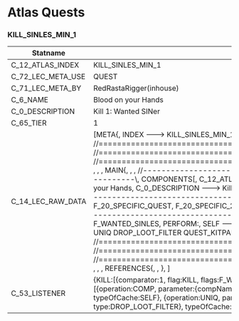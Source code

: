 

# Atlas Quests





### KILL_SINLES_MIN_1
| Statname | Value | 
|  --  |  --  | 
| C_12_ATLAS_INDEX | KILL_SINLES_MIN_1 | 
| C_72_LEC_META_USE | QUEST | 
| C_71_LEC_META_BY | RedRastaRigger(inhouse) | 
| C_6_NAME | Blood on your Hands | 
| C_0_DESCRIPTION | Kill 1: Wanted SINer | 
| C_65_TIER | 1 | 
| C_14_LEC_RAW_DATA | [META{,   INDEX ---> KILL_SINLES_MIN_1,   USE   ---> QUEST,   BY    ---> RedRastaRigger(inhouse), }, , , , //==============================================================================\\, //==============================================================================\\, //==============================================================================\\, , , , MAIN{, , , //------------------------------------------------------------------------------\\,   COMPONENTS[,     C_12_ATLAS_INDEX ---> KILL_SINLES_MIN_1,     C_6_NAME ---> Blood on your Hands,     C_0_DESCRIPTION ---> Kill 1: Wanted SINer,     C_65_TIER ---> 1, ,   ], , , //------------------------------------------------------------------------------\\,   FLAGS[,     F_18_QUEST,     F_20_SPECIFIC_QUEST,     F_20_SPECIFIC_2_MEAT,   ], , , //------------------------------------------------------------------------------\\,   LISTENER[,     KILL:,       MIN 1 ---> FLAG HAS F_WANTED_SINLES,     PERFORM:,       SELF ---> COMP C_9_CREDITS_ACCOUNT INCREMENT 100,       SELF ---> UNIQ DROP_LOOT_FILTER QUEST_KITPART_CORE,   ], }, , , , //==============================================================================\\, //==============================================================================\\, //==============================================================================\\, , , , REFERENCES{, , }, ] | 
| C_53_LISTENER | {KILL:[{comparator:1, flag:KILL, flags:F_WANTED_SINLES, operation:FLAG, operator:MIN}], PERFORM:[{operation:COMP, parameter:{compName:C_9_CREDITS_ACCOUNT, operand:INCREMENT, value:100}, typeOfCache:SELF}, {operation:UNIQ, parameter:{parameter:[QUEST_KITPART_CORE], type:DROP_LOOT_FILTER}, typeOfCache:SELF}]} | 

